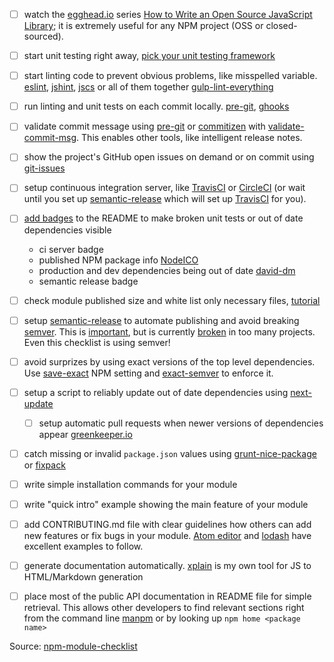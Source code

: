 - [ ] watch the [egghead.io][egghead] series [How to Write an Open Source JavaScript Library][egghead series];
it is extremely useful for any NPM project (OSS or closed-sourced).

- [ ] start unit testing right away, [pick your unit testing framework][pick testing framework]

- [ ] start linting code to prevent obvious problems, like misspelled variable.
[eslint][eslint], [jshint][jshint], [jscs][jscs] or all of them together
[gulp-lint-everything][gulp-lint-everything]

- [ ] run linting and unit tests on each commit locally. [pre-git][pre-git], [ghooks][ghooks]

- [ ] validate commit message using [pre-git][pre-git] or [commitizen][commitizen] with [validate-commit-msg][validate-commit-msg]. This
enables other tools, like intelligent release notes.

- [ ] show the project's GitHub open issues on demand or on commit using [git-issues][git-issues]

- [ ] setup continuous integration server, like [TravisCI][travis] or [CircleCI][circle] (or wait until you set up [semantic-release][semantic-release] which will set up [TravisCI][travis] for you).

- [ ] [add badges][badges] to the README to make broken unit tests or out of date dependencies visible
  * ci server badge
  * published NPM package info [NodeICO][nodeico]
  * production and dev dependencies being out of date [david-dm][david-dm]
  * semantic release badge

- [ ] check module published size and white list only necessary files, [tutorial][module size]

- [ ] setup [semantic-release][semantic-release] to automate publishing
and avoid breaking [semver][semver]. This is [important][semver important],
but is currently [broken][broken semver] in too many projects. Even this checklist is using semver!

- [ ] avoid surprizes by using exact versions of the top level dependencies.
Use [save-exact][save-exact] NPM setting and [exact-semver][exact-semver] to enforce it.

- [ ] setup a script to reliably update out of date dependencies using [next-update][next-update install]
  - [ ] setup automatic pull requests when newer versions of dependencies appear [greenkeeper.io][greenkeeper]

- [ ] catch missing or invalid `package.json` values using [grunt-nice-package][grunt-nice-package]
or [fixpack][fixpack]

- [ ] write simple installation commands for your module

- [ ] write "quick intro" example showing the main feature of your module

- [ ] add CONTRIBUTING.md file with clear guidelines how others can add new features or fix bugs
in your module. [Atom editor][atom] and [lodash][lodash] have excellent examples to follow.

- [ ] generate documentation automatically. [xplain][xplain] is my own tool for JS to HTML/Markdown
generation

- [ ] place most of the public API documentation in README file for simple retrieval.
This allows other developers to find relevant sections right from the command line [manpm][manpm]
or by looking up `npm home <package name>`

[egghead]: https://egghead.io
[egghead series]: https://egghead.io/series/how-to-write-an-open-source-javascript-library

[pick testing framework]: http://glebbahmutov.com/blog/picking-javascript-testing-framework/

[eslint]: http://eslint.org/
[jshint]: http://jshint.com/docs/
[jscs]: http://jscs.info/
[gulp-lint-everything]: https://github.com/bahmutov/gulp-lint-everything

[pre-git]: https://github.com/bahmutov/pre-git
[ghooks]: https://www.npmjs.com/package/ghooks

[commitizen]: https://www.npmjs.com/package/commitizen

[validate-commit-msg]: https://www.npmjs.com/package/validate-commit-msg

[git-issues]: https://www.npmjs.com/package/git-issues

[travis]: https://travis-ci.org/
[circle]: https://circleci.com/

[badges]: http://glebbahmutov.com/blog/tightening-node-project/
[nodeico]: https://nodei.co/
[david-dm]: https://david-dm.org/

[module size]: http://glebbahmutov.com/blog/smaller-published-NPM-modules/

[semantic-release]: https://github.com/semantic-release/semantic-release
[semver]: http://semver.org/
[semver important]: https://medium.com/javascript-scene/software-versions-are-broken-3d2dc0da0783#.h96ppopx3
[broken semver]: https://www.youtube.com/watch?v=tc2UgG5L7WM

[save-exact]: https://docs.npmjs.com/misc/config#save-exact
[exact-semver]: https://github.com/bahmutov/exact-semver

[next-update install]: https://github.com/bahmutov/next-update#install
[greenkeeper]: http://greenkeeper.io/

[grunt-nice-package]: https://github.com/bahmutov/grunt-nice-package
[fixpack]: https://github.com/henrikjoreteg/fixpack

[atom]: https://github.com/atom/atom/blob/master/CONTRIBUTING.md
[lodash]: https://github.com/lodash/lodash/blob/master/CONTRIBUTING.md

[xplain]: https://github.com/bahmutov/xplain

[manpm]: https://github.com/bahmutov/manpm

Source: [npm-module-checklist](https://github.com/bahmutov/npm-module-checklist)

